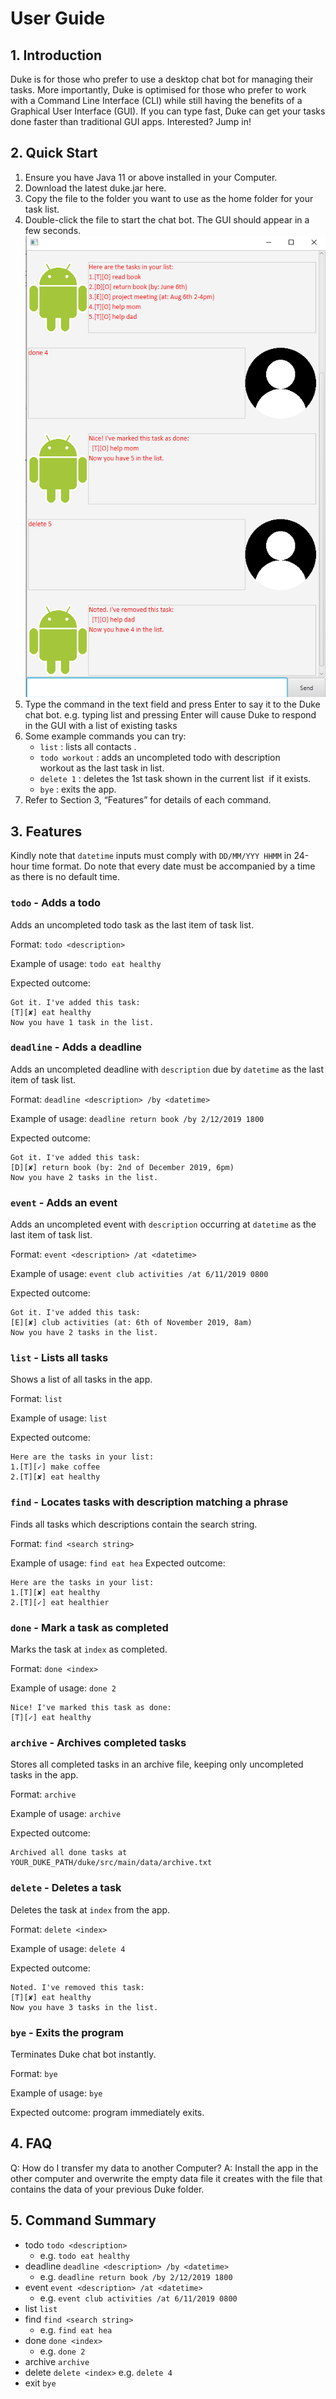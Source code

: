# User Guide

## 1. Introduction
Duke is for those who prefer to use a desktop chat bot for managing their tasks. More importantly, Duke is optimised for those who prefer to work with a Command Line Interface (CLI) while still having the benefits of a Graphical User Interface (GUI). If you can type fast, Duke can get your tasks done faster than traditional GUI apps. Interested? Jump in!

## 2. Quick Start
1. Ensure you have Java 11 or above installed in your Computer.
2. Download the latest duke.jar here.
3. Copy the file to the folder you want to use as the home folder for your task list.
4. Double-click the file to start the chat bot. The GUI should appear in a few seconds.
![Image of Ui](./Ui.png)
5. Type the command in the text field and press Enter to say it to the Duke chat bot. e.g. typing list and pressing Enter will cause Duke to respond in the GUI with a list of existing tasks 
6. Some example commands you can try:
    * `list` : lists all contacts .
    * `todo workout` : adds an uncompleted todo with description workout as the last task in list. 
    * `delete 1` : deletes the 1st task shown in the current list  if it exists.
    * `bye` : exits the app.
7. Refer to Section 3, “Features” for details of each command.

## 3. Features 
Kindly note that `datetime` inputs must comply with `DD/MM/YYY HHMM` in 24-hour time format. Do note that every date must be accompanied by a time as there is no default time.

### `todo` - Adds a todo
Adds an uncompleted todo task as the last item of task list.

Format: `todo <description>`

Example of usage: `todo eat healthy`

Expected outcome: 
```
Got it. I've added this task:
[T][✘] eat healthy
Now you have 1 task in the list.
```

### `deadline` - Adds a deadline
Adds an uncompleted deadline with `description` due by `datetime` as the last item of task list.

Format: `deadline <description> /by <datetime>`

Example of usage: `deadline return book /by 2/12/2019 1800`

Expected outcome:
```
Got it. I've added this task:
[D][✘] return book (by: 2nd of December 2019, 6pm)
Now you have 2 tasks in the list.
```

### `event` - Adds an event
Adds an uncompleted event with `description` occurring at `datetime` as the last item of task list.

Format: `event <description> /at <datetime>`

Example of usage: `event club activities /at 6/11/2019 0800`

Expected outcome:
```
Got it. I've added this task:
[E][✘] club activities (at: 6th of November 2019, 8am)
Now you have 2 tasks in the list.
```

### `list` - Lists all tasks
Shows a list of all tasks in the app.

Format: `list`

Example of usage: `list`

Expected outcome:
```
Here are the tasks in your list:
1.[T][✓] make coffee
2.[T][✘] eat healthy
```

### `find` - Locates tasks with description matching a phrase
Finds all tasks which descriptions contain the search string.

Format: `find <search string>`

Example of usage: `find eat hea`
Expected outcome:
```
Here are the tasks in your list:
1.[T][✘] eat healthy
2.[T][✓] eat healthier
```

### `done` - Mark a task as completed
Marks the task at `index` as completed.

Format: `done <index>`

Example of usage: `done 2`
```
Nice! I've marked this task as done:
[T][✓] eat healthy
```

### `archive` - Archives completed tasks
Stores all completed tasks in an archive file, keeping only uncompleted tasks in the app.

Format: `archive`

Example of usage: `archive`

Expected outcome:
```
Archived all done tasks at YOUR_DUKE_PATH/duke/src/main/data/archive.txt
```

### `delete` - Deletes a task
Deletes the task at `index` from the app.

Format: `delete <index>`

Example of usage: `delete 4`

Expected outcome: 
```
Noted. I've removed this task:
[T][✘] eat healthy
Now you have 3 tasks in the list.
```

### `bye` - Exits the program
Terminates Duke chat bot instantly.

Format: `bye`

Example of usage: `bye`

Expected outcome: program immediately exits.

## 4. FAQ
Q: How do I transfer my data to another Computer?
A: Install the app in the other computer and overwrite the empty data file it creates with the file that contains the data of your previous Duke folder.

## 5. Command Summary
- todo `todo <description>`
    - e.g. `todo eat healthy`
- deadline `deadline <description> /by <datetime>`
    - e.g. `deadline return book /by 2/12/2019 1800`
- event `event <description> /at <datetime>`
    - e.g. `event club activities /at 6/11/2019 0800`
- list `list`
- find `find <search string>`
    - e.g. `find eat hea`
- done `done <index>`
    - e.g. `done 2`
- archive `archive`
- delete `delete <index>`
    e.g. `delete 4`
- exit `bye`